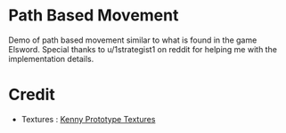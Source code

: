 # Path Based Movement
Demo of path based movement similar to what is found in the game Elsword.
Special thanks to u/1strategist1 on reddit for helping me with the implementation details.

# Credit
- Textures : [Kenny Prototype Textures](https://www.kenney.nl/assets/prototype-textures)
